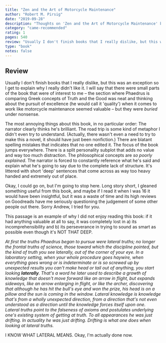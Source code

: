 ```yaml
---
title: "Zen and the Art of Motorcycle Maintenance"
author: "Robert M. Pirsig"
date: "2019-09-28"
description: "Thoughts on 'Zen and the Art of Motorcycle Maintenance' by Robert M. Pirsig."
category: "came-recommended"
rating: 1
pages: 540
review: "Usually I don't finish books that I really dislike, but this was an exception so I get to explain why I really didn't like it. I will say that there were small parts of the book that were of interest to me – the section where Phaedrus is comparing Greek concepts of Truth and the Good was neat and thinking about the pursuit of excellence (he would call it 'quality') when it comes to work like motorcycle maintenance seemed valuable – but they were <i>buried</i> under nonsense.<br/><br/>The most annoying things about this book, in no particular order: The narrator clearly thinks he's brilliant. The road trip is some kind of metaphor I didn't even try to understand. (Actually, there wasn't even a need to try to make this a novel, it should have just been nonfiction.) There are blatant spelling mistakes that indicates that no one edited it. The focus of the book jumps everywhere. There is a split personality subplot that adds no value and way too much distraction. The philosophical concepts are <i>so poorly explained</i>. The narrator is forced to constantly reference what he's said and explain what he's going to say due to the complete lack of structure. It's littered with short 'deep' sentences that come across as way too heavy handed and extremely out of place. <br/><br/>Okay, I could go on, but I'm going to stop here. Long story short, I gleaned something useful from this book, and maybe if I read it when I was 16 it would have been insightful, but it was a waste of time and its high reviews on Goodreads have me seriously questioning the judgement of some other people out there. Sorry Andrew, I tried for you.<br/><br/>This passage is an example of why I did not enjoy reading this book: if it had anything valuable at all to say, it was completely lost in a) its incomprehensibility and b) its perseverance in trying to sound as smart as possible even though it's NOT THAT DEEP.<br/><br/><i>At first the truths Phaedrus began to pursue were lateral truths; no longer the frontal truths of science, those toward which the discipline pointed, but the kind of truth you see laterally, out of the corner of your eye. In a laboratory setting, when your whole procedure goes haywire, when everything goes wrong or is indeterminate or is so screwed up by unexpected results you can't make head or tail out of anything, you start looking <b>laterally</b>. That's a word he later used to describe a growth of knowledge that doesn't move forward like an arrow in flight, but expands sideways, like an arrow enlarging in flight, or like the archer, discovering that although he has hit the bull's eye and won the prize, his head is on a pillow and the sun is coming in the window. Lateral knowledge is knowledge that's from a wholly unexpected direction, from a direction that's not even understood as a direction until the knowledge forces itself upon one. Lateral truths point to the falseness of axioms and postulates underlying one's existing system of getting at truth. To all appearances he was just drifting. In actuality he was just drifting. Drifting is what one does when looking at lateral truths.</i><br/><br/>I KNOW WHAT LATERAL MEANS. Okay, I'm actually done now."
type: "book"
notes: false
---
```


## Review

Usually I don't finish books that I really dislike, but this was an exception so I get to explain why I really didn't like it. I will say that there were small parts of the book that were of interest to me – the section where Phaedrus is comparing Greek concepts of Truth and the Good was neat and thinking about the pursuit of excellence (he would call it 'quality') when it comes to work like motorcycle maintenance seemed valuable – but they were _buried_ under nonsense.

The most annoying things about this book, in no particular order: The narrator clearly thinks he's brilliant. The road trip is some kind of metaphor I didn't even try to understand. (Actually, there wasn't even a need to try to make this a novel, it should have just been nonfiction.) There are blatant spelling mistakes that indicates that no one edited it. The focus of the book jumps everywhere. There is a split personality subplot that adds no value and way too much distraction. The philosophical concepts are _so poorly explained_. The narrator is forced to constantly reference what he's said and explain what he's going to say due to the complete lack of structure. It's littered with short 'deep' sentences that come across as way too heavy handed and extremely out of place.

Okay, I could go on, but I'm going to stop here. Long story short, I gleaned something useful from this book, and maybe if I read it when I was 16 it would have been insightful, but it was a waste of time and its high reviews on Goodreads have me seriously questioning the judgement of some other people out there. Sorry Andrew, I tried for you.

This passage is an example of why I did not enjoy reading this book: if it had anything valuable at all to say, it was completely lost in a) its incomprehensibility and b) its perseverance in trying to sound as smart as possible even though it's NOT THAT DEEP.

_At first the truths Phaedrus began to pursue were lateral truths; no longer the frontal truths of science, those toward which the discipline pointed, but the kind of truth you see laterally, out of the corner of your eye. In a laboratory setting, when your whole procedure goes haywire, when everything goes wrong or is indeterminate or is so screwed up by unexpected results you can't make head or tail out of anything, you start looking **laterally**. That's a word he later used to describe a growth of knowledge that doesn't move forward like an arrow in flight, but expands sideways, like an arrow enlarging in flight, or like the archer, discovering that although he has hit the bull's eye and won the prize, his head is on a pillow and the sun is coming in the window. Lateral knowledge is knowledge that's from a wholly unexpected direction, from a direction that's not even understood as a direction until the knowledge forces itself upon one. Lateral truths point to the falseness of axioms and postulates underlying one's existing system of getting at truth. To all appearances he was just drifting. In actuality he was just drifting. Drifting is what one does when looking at lateral truths._

I KNOW WHAT LATERAL MEANS. Okay, I'm actually done now.
